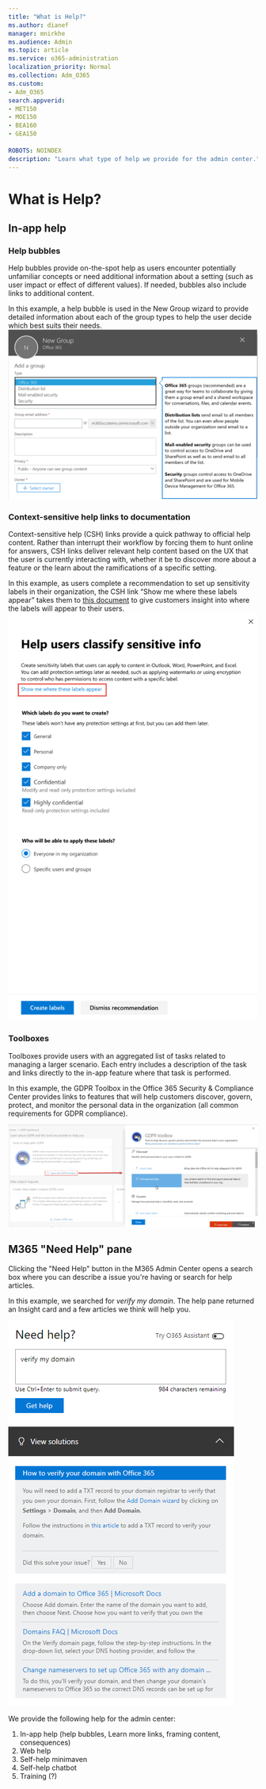 ```yaml
---
title: "What is Help?"
ms.author: dianef
manager: mnirkhe
ms.audience: Admin
ms.topic: article
ms.service: o365-administration
localization_priority: Normal
ms.collection: Adm_O365
ms.custom:
- Adm_O365
search.appverid:
- MET150
- MOE150
- BEA160
- GEA150

ROBOTS: NOINDEX
description: "Learn what type of help we provide for the admin center."
---
```

<!-- The following is just placeholder text from Madhura's mail. We need to add images/examples of each -->

# What is Help?

## In-app help
### Help bubbles
Help bubbles provide on-the-spot help as users encounter potentially unfamiliar concepts or need additional information about a setting (such as user impact or effect of different values). If needed, bubbles also include links to additional content.

In this example, a help bubble is used in the New Group wizard to provide detailed information about each of the group types to help the user decide which best suits their needs.
![helpbubble](../../images/helpbubble.png)

### Context-sensitive help links to documentation
Context-sensitive help (CSH) links provide a quick pathway to official help content. Rather than interrupt their workflow by forcing them to hunt online for answers, CSH links deliver relevant help content based on the UX that the user is currently interacting with, whether it be to discover more about a feature or the learn about the ramifications of a specific setting.

In this example, as users complete a recommendation to set up sensitivity labels in their organization, the CSH link “Show me where these labels appear” takes them to [this document](https://go.microsoft.com/fwlink/?linkid=2005245) to give customers insight into where the labels will appear to their users.
![cshexample.png](../../images/cshexample.png)

### Toolboxes
Toolboxes provide users with an aggregated list of tasks related to managing a larger scenario. Each entry includes a description of the task and links directly to the in-app feature where that task is performed.

In this example, the GDPR Toolbox in the Office 365 Security & Compliance Center provides links to features that will help customers discover, govern, protect, and monitor the personal data in the organization (all common requirements for GDPR compliance).

![toolbox example](../../images/toolboxesexample.png)


## M365 "Need Help" pane
Clicking the "Need Help" button in the M365 Admin Center opens a search box where you can describe a issue you're having or search for help articles.

In this example, we searched for *verify my domain*. 
The help pane returned an Insight card and a few articles we think will help you.

![help pane](../../images/helppane.PNG) 



We provide the following help for the admin center: 

1. In-app help (help bubbles, Learn more links, framing content, consequences)
2. Web help
3. Self-help minimaven 
1. Self-help chatbot
1. Training (?)